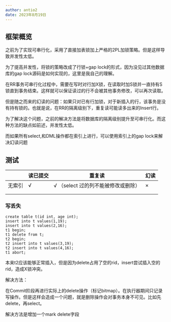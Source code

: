 ```yaml
---
author: antio2
date: 2023年8月19日
---
```

## 框架概览

之前为了实现可串行化，采用了直接加表锁加上严格的2PL加锁策略。但是这样导致并发性太低。

为了提高并发性，将锁的策略改成了行锁+gap lock的形式，因为没见过其他数据库的gap lock源码是如何实现的，这里是我自己的理解。

在RR事务可串行化过程中，需要在写时对行加X锁，在读取时加S锁并一直持有S锁直到事务结束。这样就可以保证读过的行不会被其他事务修改，可以再次读取。

但是随之而来的幻读的问题：如果只对已有行加锁，对于新插入的行，该事务是没有持有锁的。也就是说，在RR的隔离级别下，重复读可能读多出来的Insert行。

为了解决这个问题，之前的解决方法是将数据库的隔离级别提升至可串行化。而这种方法的缺点如前述，并发性太低。

而如果所有select,和DML操作都在索引上进行，可以使用索引上的gap lock来解决幻读问题

## 测试

|        | 读已提交 | 重复读                              | 幻读 |
| ------ | -------- | ----------------------------------- | ---- |
| 无索引 | √        | √ （select 过的列不能被修改或删除） | ×    |
|        |          |                                     |      |
|        |          |                                     |      |

### 写丢失

```
create table t(id int, age int);
insert into t values(1,19);
insert into t values(2,16);
t1 begin;
t1 delete from t;
t2 begin;
t2 insert into t values(3,19);
t2 insert into t values(4,16);
t1 abort;
```

本来t2应该能够正常插入，但是因为delete占用了空的rid，insert尝试插入空的rid，造成X锁冲突。

解决方法：

在Commit阶段再进行实际上的delete操作（标记bitmap）。在执行器期间只记录写操作。但是这样会造成一个问题，就是删除操作会对事务本身不可见。比如先delete，再select。

解决方法是增加一个mark delete字段

